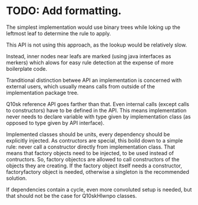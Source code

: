 # TODO: Add formatting.

The simplest implementation would use binary trees
while loking up the leftmost leaf to determine the rule to apply.

This API is not using this approach, as the lookup would be relatively slow.

Instead, inner nodes near leafs are marked (using java interfaces as merkers)
which alows for easy rule detection at the expense of more boilerplate code.

Tranditional distinction betwee API an implementation
is concerned with external users, which usually means
calls from outside of the implementation package tree.

Q10sk reference API goes farther than that.
Even internal calls (except calls to constructors) have to be defined in the API.
This means implementation never needs
to declare variable with type given by implementation class
(as opposed to type given by API interface).

Implemented classes should be units, every dependency should be explicitly injected.
As contructors are special, this boild down to a simple rule:
never call a constructor directly from implementation class.
That means that factory objects need to be injected, to be used instead of contructors.
So, factory objectcs are allowed to call constructors of the objects they are creating.
If the factory object itself needs a constructor, factoryfactory object is needed,
otherwise a singleton is the recommended solution.

If dependencies contain a cycle, even more convoluted setup is needed,
but that should not be the case for Q10skHlwnpo classes.